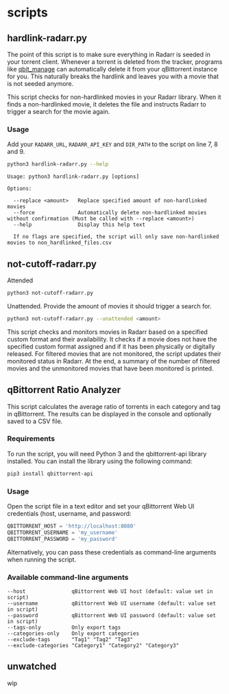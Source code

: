 # scripts

## hardlink-radarr.py

The point of this script is to make sure everything in Radarr is seeded in your torrent client. Whenever a torrent is deleted from the tracker, programs like [qbit_manage](https://github.com/StuffAnThings/qbit_manage) can automatically delete it from your qBittorrent instance for you.
This naturally breaks the hardlink and leaves you with a movie that is not seeded anymore.

This script checks for non-hardlinked movies in your Radarr library. When it finds a non-hardlinked movie, it deletes the file and instructs Radarr to trigger a search for the movie again.

### Usage

Add your `RADARR_URL`, `RADARR_API_KEY` and `DIR_PATH` to the script on line 7, 8 and 9.

```bash
python3 hardlink-radarr.py --help
```
    
```text
Usage: python3 hardlink-radarr.py [options]

Options:

  --replace <amount>   Replace specified amount of non-hardlinked movies
  --force              Automatically delete non-hardlinked movies without confirmation (Must be called with --replace <amount>)
  --help               Display this help text

  If no flags are specified, the script will only save non-hardlinked movies to non_hardlinked_files.csv
```

## not-cutoff-radarr.py

Attended
```bash
python3 not-cutoff-radarr.py
```

Unattended. Provide the amount of movies it should trigger a search for.
```bash
python3 not-cutoff-radarr.py --unattended <amount>
```

This script checks and monitors movies in Radarr based on a specified custom format and their availability.
It checks if a movie does not have the specified custom format assigned and if it has been physically or digitally released.
For filtered movies that are not monitored, the script updates their monitored status in Radarr.
At the end, a summary of the number of filtered movies and the unmonitored movies that have been monitored is printed.

## qBittorrent Ratio Analyzer

This script calculates the average ratio of torrents in each category and tag in qBittorrent. The results can be displayed in the console and optionally saved to a CSV file.

### Requirements

To run the script, you will need Python 3 and the qbittorrent-api library installed. You can install the library using the following command:

```bash
pip3 install qbittorrent-api
```

### Usage

Open the script file in a text editor and set your qBittorrent Web UI credentials (host, username, and password:

```python
QBITTORRENT_HOST = 'http://localhost:8080'
QBITTORRENT_USERNAME = 'my_username'
QBITTORRENT_PASSWORD = 'my_password'
```

Alternatively, you can pass these credentials as command-line arguments when running the script.

### Available command-line arguments

```
--host               qBittorrent Web UI host (default: value set in script)
--username           qBittorrent Web UI username (default: value set in script)
--password           qBittorrent Web UI password (default: value set in script)
--tags-only          Only export tags
--categories-only    Only export categories
--exclude-tags       "Tag1" "Tag2" "Tag3"
--exclude-categories "Category1" "Category2" "Category3"
```

## unwatched
wip
